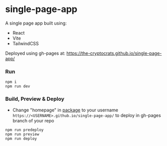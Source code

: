 # single-page-app

A single page app built using:

- React
- Vite
- TailwindCSS

Deployed using gh-pages at: https://the-cryptocrats.github.io/single-page-app/

### Run

```shell
npm i
npm run dev
```

### Build, Preview & Deploy

- Change "homepage" in [package](package.json) to your username `https://<USERNAME>.github.io/single-page-app/` to deploy in gh-pages branch of your repo

```
npm run predeploy
npm run preview
npm run deploy
```
